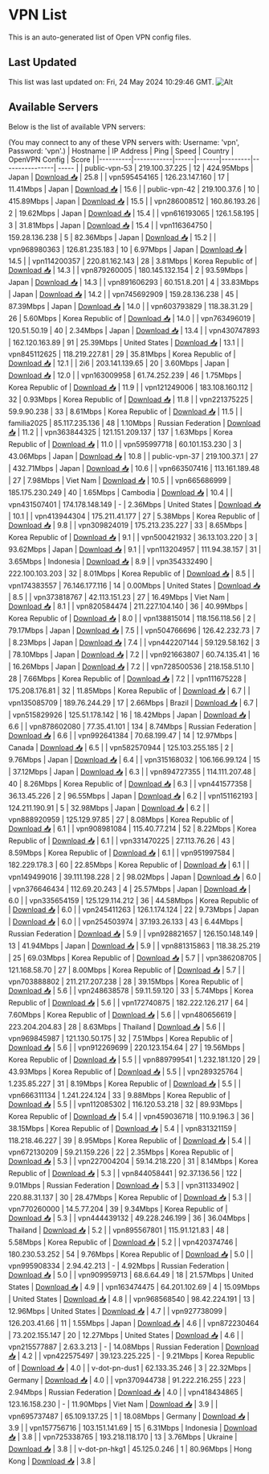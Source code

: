 # VPN List

This is an auto-generated list of Open VPN config files.

## Last Updated

This list was last updated on: Fri, 24 May 2024 10:29:46 GMT.
![Alt](https://repobeats.axiom.co/api/embed/186b98318ef1479477931607c1ad7d823f12451f.svg "Repobeats analytics image")

## Available Servers

Below is the list of available VPN servers:

(You may connect to any of these VPN servers with: Username: 'vpn', Password: 'vpn'.)
| Hostname | IP Address | Ping | Speed | Country | OpenVPN Config | Score |
|----------|------------|------|-------|---------|----------------| ----- |
| public-vpn-53 | 219.100.37.225 | 12 | 424.95Mbps | Japan | [Download 📥](./configs/server_0_JP.ovpn) | 25.8 |
| vpn595454165 | 126.23.147.160 | 17 | 11.41Mbps | Japan | [Download 📥](./configs/server_1_JP.ovpn) | 15.6 |
| public-vpn-42 | 219.100.37.6 | 10 | 415.89Mbps | Japan | [Download 📥](./configs/server_2_JP.ovpn) | 15.5 |
| vpn286008512 | 160.86.193.26 | 2 | 19.62Mbps | Japan | [Download 📥](./configs/server_3_JP.ovpn) | 15.4 |
| vpn616193065 | 126.1.58.195 | 3 | 31.81Mbps | Japan | [Download 📥](./configs/server_4_JP.ovpn) | 15.4 |
| vpn116364750 | 159.28.136.238 | 5 | 82.36Mbps | Japan | [Download 📥](./configs/server_5_JP.ovpn) | 15.2 |
| vpn968980363 | 126.81.235.183 | 10 | 6.97Mbps | Japan | [Download 📥](./configs/server_6_JP.ovpn) | 14.5 |
| vpn114200357 | 220.81.162.143 | 28 | 3.81Mbps | Korea Republic of | [Download 📥](./configs/server_7_KR.ovpn) | 14.3 |
| vpn879260005 | 180.145.132.154 | 2 | 93.59Mbps | Japan | [Download 📥](./configs/server_8_JP.ovpn) | 14.3 |
| vpn891606293 | 60.151.8.201 | 4 | 33.83Mbps | Japan | [Download 📥](./configs/server_9_JP.ovpn) | 14.2 |
| vpn745692909 | 159.28.136.238 | 45 | 87.39Mbps | Japan | [Download 📥](./configs/server_10_JP.ovpn) | 14.0 |
| vpn603793829 | 118.38.31.29 | 26 | 5.60Mbps | Korea Republic of | [Download 📥](./configs/server_11_KR.ovpn) | 14.0 |
| vpn763496019 | 120.51.50.19 | 40 | 2.34Mbps | Japan | [Download 📥](./configs/server_12_JP.ovpn) | 13.4 |
| vpn430747893 | 162.120.163.89 | 91 | 25.39Mbps | United States | [Download 📥](./configs/server_13_US.ovpn) | 13.1 |
| vpn845112625 | 118.219.227.81 | 29 | 35.81Mbps | Korea Republic of | [Download 📥](./configs/server_14_KR.ovpn) | 12.1 |
| 2i6 | 203.141.139.65 | 20 | 3.60Mbps | Japan | [Download 📥](./configs/server_15_JP.ovpn) | 12.0 |
| vpn163009958 | 61.74.252.239 | 46 | 1.75Mbps | Korea Republic of | [Download 📥](./configs/server_16_KR.ovpn) | 11.9 |
| vpn121249006 | 183.108.160.112 | 32 | 0.93Mbps | Korea Republic of | [Download 📥](./configs/server_17_KR.ovpn) | 11.8 |
| vpn221375225 | 59.9.90.238 | 33 | 8.61Mbps | Korea Republic of | [Download 📥](./configs/server_18_KR.ovpn) | 11.5 |
| familia2025 | 85.117.235.136 | 48 | 1.10Mbps | Russian Federation | [Download 📥](./configs/server_19_RU.ovpn) | 11.2 |
| vpn363844325 | 121.151.209.137 | 137 | 1.63Mbps | Korea Republic of | [Download 📥](./configs/server_20_KR.ovpn) | 11.0 |
| vpn595997718 | 60.101.153.230 | 3 | 43.06Mbps | Japan | [Download 📥](./configs/server_21_JP.ovpn) | 10.8 |
| public-vpn-37 | 219.100.37.1 | 27 | 432.71Mbps | Japan | [Download 📥](./configs/server_22_JP.ovpn) | 10.6 |
| vpn663507416 | 113.161.189.48 | 27 | 7.98Mbps | Viet Nam | [Download 📥](./configs/server_23_VN.ovpn) | 10.5 |
| vpn665686999 | 185.175.230.249 | 40 | 1.65Mbps | Cambodia | [Download 📥](./configs/server_24_KH.ovpn) | 10.4 |
| vpn431507401 | 174.178.148.149 | - | 2.36Mbps | United States | [Download 📥](./configs/server_25_US.ovpn) | 10.1 |
| vpn413944304 | 175.211.41.177 | 27 | 5.38Mbps | Korea Republic of | [Download 📥](./configs/server_26_KR.ovpn) | 9.8 |
| vpn309824019 | 175.213.235.227 | 33 | 8.65Mbps | Korea Republic of | [Download 📥](./configs/server_27_KR.ovpn) | 9.1 |
| vpn500421932 | 36.13.103.220 | 3 | 93.62Mbps | Japan | [Download 📥](./configs/server_28_JP.ovpn) | 9.1 |
| vpn113204957 | 111.94.38.157 | 31 | 3.65Mbps | Indonesia | [Download 📥](./configs/server_29_ID.ovpn) | 8.9 |
| vpn354332490 | 222.100.103.203 | 32 | 8.01Mbps | Korea Republic of | [Download 📥](./configs/server_30_KR.ovpn) | 8.5 |
| vpn174383557 | 76.146.177.116 | 14 | 0.00Mbps | United States | [Download 📥](./configs/server_31_US.ovpn) | 8.5 |
| vpn373818767 | 42.113.151.23 | 27 | 16.49Mbps | Viet Nam | [Download 📥](./configs/server_32_VN.ovpn) | 8.1 |
| vpn820584474 | 211.227.104.140 | 36 | 40.99Mbps | Korea Republic of | [Download 📥](./configs/server_33_KR.ovpn) | 8.0 |
| vpn138815014 | 118.156.118.56 | 2 | 79.17Mbps | Japan | [Download 📥](./configs/server_34_JP.ovpn) | 7.5 |
| vpn504766696 | 126.42.232.73 | 7 | 8.23Mbps | Japan | [Download 📥](./configs/server_35_JP.ovpn) | 7.4 |
| vpn442207144 | 59.129.58.162 | 3 | 78.10Mbps | Japan | [Download 📥](./configs/server_36_JP.ovpn) | 7.2 |
| vpn921663807 | 60.74.135.41 | 16 | 16.26Mbps | Japan | [Download 📥](./configs/server_37_JP.ovpn) | 7.2 |
| vpn728500536 | 218.158.51.10 | 28 | 7.66Mbps | Korea Republic of | [Download 📥](./configs/server_38_KR.ovpn) | 7.2 |
| vpn111675228 | 175.208.176.81 | 32 | 11.85Mbps | Korea Republic of | [Download 📥](./configs/server_39_KR.ovpn) | 6.7 |
| vpn135085709 | 189.76.244.29 | 17 | 2.66Mbps | Brazil | [Download 📥](./configs/server_40_BR.ovpn) | 6.7 |
| vpn515829926 | 125.51.178.142 | 16 | 18.42Mbps | Japan | [Download 📥](./configs/server_41_JP.ovpn) | 6.6 |
| vpn878602080 | 77.35.41.101 | 134 | 8.74Mbps | Russian Federation | [Download 📥](./configs/server_42_RU.ovpn) | 6.6 |
| vpn992641384 | 70.68.199.47 | 14 | 12.97Mbps | Canada | [Download 📥](./configs/server_43_CA.ovpn) | 6.5 |
| vpn582570944 | 125.103.255.185 | 2 | 9.76Mbps | Japan | [Download 📥](./configs/server_44_JP.ovpn) | 6.4 |
| vpn315168032 | 106.166.99.124 | 15 | 37.12Mbps | Japan | [Download 📥](./configs/server_45_JP.ovpn) | 6.3 |
| vpn894727355 | 114.111.207.48 | 40 | 8.26Mbps | Korea Republic of | [Download 📥](./configs/server_46_KR.ovpn) | 6.3 |
| vpn441577358 | 36.13.45.226 | 2 | 96.55Mbps | Japan | [Download 📥](./configs/server_47_JP.ovpn) | 6.2 |
| vpn151162193 | 124.211.190.91 | 5 | 32.98Mbps | Japan | [Download 📥](./configs/server_48_JP.ovpn) | 6.2 |
| vpn888920959 | 125.129.97.85 | 27 | 8.08Mbps | Korea Republic of | [Download 📥](./configs/server_49_KR.ovpn) | 6.1 |
| vpn908981084 | 115.40.77.214 | 52 | 8.22Mbps | Korea Republic of | [Download 📥](./configs/server_50_KR.ovpn) | 6.1 |
| vpn331470225 | 27.113.76.26 | 43 | 8.59Mbps | Korea Republic of | [Download 📥](./configs/server_51_KR.ovpn) | 6.1 |
| vpn951997584 | 182.229.178.3 | 60 | 22.85Mbps | Korea Republic of | [Download 📥](./configs/server_52_KR.ovpn) | 6.1 |
| vpn149499016 | 39.111.198.228 | 2 | 98.02Mbps | Japan | [Download 📥](./configs/server_53_JP.ovpn) | 6.0 |
| vpn376646434 | 112.69.20.243 | 4 | 25.57Mbps | Japan | [Download 📥](./configs/server_54_JP.ovpn) | 6.0 |
| vpn335654159 | 125.129.114.212 | 36 | 44.58Mbps | Korea Republic of | [Download 📥](./configs/server_55_KR.ovpn) | 6.0 |
| vpn245411263 | 126.1.174.124 | 22 | 9.73Mbps | Japan | [Download 📥](./configs/server_56_JP.ovpn) | 6.0 |
| vpn254503974 | 37.193.26.133 | 43 | 6.44Mbps | Russian Federation | [Download 📥](./configs/server_57_RU.ovpn) | 5.9 |
| vpn928821657 | 126.150.148.149 | 13 | 41.94Mbps | Japan | [Download 📥](./configs/server_58_JP.ovpn) | 5.9 |
| vpn881315863 | 118.38.25.219 | 25 | 69.03Mbps | Korea Republic of | [Download 📥](./configs/server_59_KR.ovpn) | 5.7 |
| vpn386208705 | 121.168.58.70 | 27 | 8.00Mbps | Korea Republic of | [Download 📥](./configs/server_60_KR.ovpn) | 5.7 |
| vpn703888802 | 211.217.207.238 | 28 | 39.15Mbps | Korea Republic of | [Download 📥](./configs/server_61_KR.ovpn) | 5.6 |
| vpn248638578 | 59.11.59.120 | 33 | 5.74Mbps | Korea Republic of | [Download 📥](./configs/server_62_KR.ovpn) | 5.6 |
| vpn172740875 | 182.222.126.217 | 64 | 7.60Mbps | Korea Republic of | [Download 📥](./configs/server_63_KR.ovpn) | 5.6 |
| vpn480656619 | 223.204.204.83 | 28 | 8.63Mbps | Thailand | [Download 📥](./configs/server_64_TH.ovpn) | 5.6 |
| vpn969845987 | 121.130.50.175 | 32 | 7.51Mbps | Korea Republic of | [Download 📥](./configs/server_65_KR.ovpn) | 5.6 |
| vpn912269699 | 220.123.154.64 | 27 | 19.56Mbps | Korea Republic of | [Download 📥](./configs/server_66_KR.ovpn) | 5.5 |
| vpn889799541 | 1.232.181.120 | 29 | 43.93Mbps | Korea Republic of | [Download 📥](./configs/server_67_KR.ovpn) | 5.5 |
| vpn289325764 | 1.235.85.227 | 31 | 8.19Mbps | Korea Republic of | [Download 📥](./configs/server_68_KR.ovpn) | 5.5 |
| vpn666311134 | 1.241.224.124 | 33 | 9.88Mbps | Korea Republic of | [Download 📥](./configs/server_69_KR.ovpn) | 5.5 |
| vpn112085302 | 116.120.53.218 | 32 | 89.93Mbps | Korea Republic of | [Download 📥](./configs/server_70_KR.ovpn) | 5.4 |
| vpn459036718 | 110.9.196.3 | 36 | 38.15Mbps | Korea Republic of | [Download 📥](./configs/server_71_KR.ovpn) | 5.4 |
| vpn831321159 | 118.218.46.227 | 39 | 8.95Mbps | Korea Republic of | [Download 📥](./configs/server_72_KR.ovpn) | 5.4 |
| vpn672130209 | 59.21.159.226 | 22 | 2.35Mbps | Korea Republic of | [Download 📥](./configs/server_73_KR.ovpn) | 5.3 |
| vpn227004204 | 59.14.218.220 | 31 | 8.14Mbps | Korea Republic of | [Download 📥](./configs/server_74_KR.ovpn) | 5.3 |
| vpn844058441 | 92.37.136.56 | 122 | 9.01Mbps | Russian Federation | [Download 📥](./configs/server_75_RU.ovpn) | 5.3 |
| vpn311334902 | 220.88.31.137 | 30 | 28.47Mbps | Korea Republic of | [Download 📥](./configs/server_76_KR.ovpn) | 5.3 |
| vpn770260000 | 14.5.77.204 | 39 | 9.34Mbps | Korea Republic of | [Download 📥](./configs/server_77_KR.ovpn) | 5.3 |
| vpn444439132 | 49.228.246.199 | 36 | 36.04Mbps | Thailand | [Download 📥](./configs/server_78_TH.ovpn) | 5.2 |
| vpn895567801 | 115.91.121.83 | 48 | 5.58Mbps | Korea Republic of | [Download 📥](./configs/server_79_KR.ovpn) | 5.2 |
| vpn420374746 | 180.230.53.252 | 54 | 9.76Mbps | Korea Republic of | [Download 📥](./configs/server_80_KR.ovpn) | 5.0 |
| vpn995908334 | 2.94.42.213 | - | 4.92Mbps | Russian Federation | [Download 📥](./configs/server_81_RU.ovpn) | 5.0 |
| vpn909959713 | 68.6.64.49 | 18 | 21.57Mbps | United States | [Download 📥](./configs/server_82_US.ovpn) | 4.9 |
| vpn163474475 | 64.201.102.69 | 4 | 15.09Mbps | United States | [Download 📥](./configs/server_83_US.ovpn) | 4.8 |
| vpn968568540 | 98.42.224.191 | 13 | 12.96Mbps | United States | [Download 📥](./configs/server_84_US.ovpn) | 4.7 |
| vpn927738099 | 126.203.41.66 | 11 | 1.55Mbps | Japan | [Download 📥](./configs/server_85_JP.ovpn) | 4.6 |
| vpn872230464 | 73.202.155.147 | 20 | 12.27Mbps | United States | [Download 📥](./configs/server_86_US.ovpn) | 4.6 |
| vpn215577887 | 2.63.3.213 | - | 14.08Mbps | Russian Federation | [Download 📥](./configs/server_87_RU.ovpn) | 4.2 |
| vpn422575497 | 39.123.225.225 | - | 9.21Mbps | Korea Republic of | [Download 📥](./configs/server_88_KR.ovpn) | 4.0 |
| v-dot-pn-dus1 | 62.133.35.246 | 3 | 22.32Mbps | Germany | [Download 📥](./configs/server_89_DE.ovpn) | 4.0 |
| vpn370944738 | 91.222.216.255 | 223 | 2.94Mbps | Russian Federation | [Download 📥](./configs/server_90_RU.ovpn) | 4.0 |
| vpn418434865 | 123.16.158.230 | - | 11.90Mbps | Viet Nam | [Download 📥](./configs/server_91_VN.ovpn) | 3.9 |
| vpn695737487 | 65.109.137.25 | 1 | 18.08Mbps | Germany | [Download 📥](./configs/server_92_DE.ovpn) | 3.9 |
| vpn157756716 | 103.151.141.69 | 15 | 6.31Mbps | Indonesia | [Download 📥](./configs/server_93_ID.ovpn) | 3.8 |
| vpn725338765 | 193.218.118.170 | 13 | 3.76Mbps | Ukraine | [Download 📥](./configs/server_94_UA.ovpn) | 3.8 |
| v-dot-pn-hkg1 | 45.125.0.246 | 1 | 80.96Mbps | Hong Kong | [Download 📥](./configs/server_95_HK.ovpn) | 3.8 |
